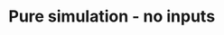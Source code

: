 # Pure simulation - no inputs
<div class="w3-row">
<div class="w3-col l4">

<bdl-fmi id="id4" mode="" src="BurkhoffFMI.js" fminame="Cardiovascular_Model_Burkhoff_HemodynamicsBurkhoff_0shallow" tolerance="0.000001" starttime="0" fstepsize="0.01" guid="{b5629132-3ba6-4153-87c2-f3ff108e1920}" valuereferences="33554435,637534265,637534241,637534290,16777312,637534466,637534294,637534268,637534345,637534371,637534323,33554438,33554436,33554437,637534348,637534374,16777310,16777306,16777302,16777298" valuelabels="Left Ventricle Volume,Pressure in Left Ventricle,Pressure in Aorta, Pressure in Left Atria, Heart Rate, LA elastance,MV open, AOV open,Pressure in Right Ventricle,Pressure in Right Arterie,Pressure in Right Atria,Right Ventricle Volume,LA.volume,RA.volume,TV.open,PV.open,LVElastance.Ees,LAElastance.Ees,RVElastance.Ees,RAElastance.Ees" inputs="id1,16777312,1,60,t;idlve,16777310,2.053e+8,100,t;idlve,16777306,3.333e+7,100,t;idlve,16777302,5.066e+7,100,t;idlve,16777298,2.666e+7,100,t" inputlabels="heartRate.k,LVElastance.Ees,LAElastance.Ees,RVElastance.Ees,RAElastance.Ees" controlid="id5"></bdl-fmi>

<bdl-animate-control id="id5" fromid="id4" speedfactor="20" segments="3;5;14;17;29" segmentlabels="4b filling-atrial sys.;1 systole-isovolumic;2 systole-ejection;3 isovolumic relaxation;4a filling-relaxation" segmentcond="6,eq,0;7,eq,1;7,eq,0;6,eq,1;5,gt,100000" simsegments="70;120;175;260;380" allowcontinuous="true"></bdl-animate-control>

<div style="width:200px">
<bdl-animate-adobe src="Faze_srdce.js" width="300" height="300" name="Faze_srdce" fromid="id5" fmuid="id4" responsive="true"></bdl-animate-adobe>
<bdl-bind2a findex="13" aname="children.0.AtriumRight_anim" amin="0" amax="99"></bdl-bind2a>
<bdl-bind2a findex="6" aname="children.0.ValveMV_anim" amin="99" amax="0" fmin="0" fmax="1"></bdl-bind2a>
<bdl-bind2a findex="7" aname="children.0.ValveAOV_anim" amin="0" amax="99" fmin="0" fmax="1"></bdl-bind2a>
<bdl-bind2a findex="15" aname="children.0.ValvePV_anim" amin="0" amax="99" fmin="0" fmax="1"></bdl-bind2a>
<bdl-bind2a findex="14" aname="children.0.ValveTV_anim" amin="99" amax="0" fmin="0" fmax="1"></bdl-bind2a>
<bdl-bind2a findex="12" aname="children.0.AtriumLeft_anim" amin="0" amax="99"></bdl-bind2a>
<bdl-bind2a findex="0" aname="children.0.ventricles.ventriclesTotal.VentricleLeft_anim" amin="99" amax="0"></bdl-bind2a>
<bdl-bind2a findex="11" aname="children.0.ventricles.ventriclesTotal.children.0.VentricleRight_anim" amin="99" amax="0"></bdl-bind2a>
</div>

</div>
<div class="w3-col l4">
<bdl-chartjs-time id="id11" width="350" height="200" fromid="id4" maxdata="128" labels="Left Ventricle Pressure, Aorta Pressure, Pressure in Left Atria" refindex="1" refvalues="3" ylabel="pressure (mmHg)" xlabel="time (s)" convertors="0.00750062,1;0.00750062,1;0.00750062,1" throttle="0"></bdl-chartjs-time>
<bdl-chartjs-time id="id11" width="350" height="200" fromid="id4" maxdata="128" labels="Left Ventricle Volume" refindex="0" refvalues="1" ylabel="volume (ml)" xlabel="time (s)" convertors="1000000,1" throttle="0"></bdl-chartjs-time>

</div>
<div class="w3-col l4">
<bdl-chartjs-xy id="id10" width="350" height="400" fromid="id4" labels="pressure, volume" initialdata="" refindex="0" refvalues="2" maxdata="512" convertors="0.00750062,1;1000000,1" xlabel="pressure" ylabel="volume"></bdl-chartjs-xy>

</div>
</div>



